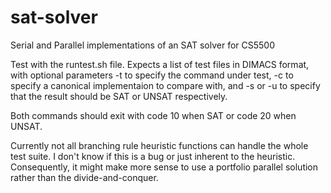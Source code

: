 # sat-solver
Serial and Parallel implementations of an SAT solver for CS5500

Test with the runtest.sh file. Expects a list of test files in DIMACS format, with optional parameters -t to specify
the command under test, -c to specify a canonical implementaion to compare with, and -s or -u to specify that the
result should be SAT or UNSAT respectively.

Both commands should exit with code 10 when SAT or code 20 when UNSAT.

Currently not all branching rule heuristic functions can handle the whole test suite. I don't know if this is a bug
or just inherent to the heuristic. Consequently, it might make more sense to use a portfolio parallel solution rather
than the divide-and-conquer.

